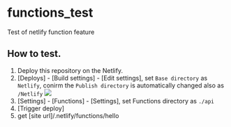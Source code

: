 # functions_test
Test of netlify function feature

## How to test.

1. Deploy this repository on the Netlify.
2. [Deploys] - [Build settings] - [Edit settings], set ``Base directory``  as ```Netlify```, conirm the ``Publish directory`` is automatically changed also as ```/Netlify```
![](https://imgur.com/5WUHdkO)
2. [Settings] - [Functions] - [Settings], set Functions directory as ``` ./api ```
3. [Trigger deploy]
4. get [site url]/.netlify/functions/hello


